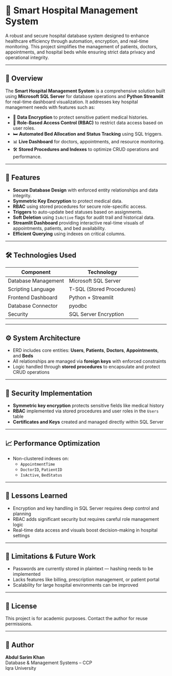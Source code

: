 # 🏥 Smart Hospital Management System

A robust and secure hospital database system designed to enhance healthcare efficiency through automation, encryption, and real-time monitoring. This project simplifies the management of patients, doctors, appointments, and hospital beds while ensuring strict data privacy and operational integrity.

---

## 📖 Overview

The **Smart Hospital Management System** is a comprehensive solution built using **Microsoft SQL Server** for database operations and **Python Streamlit** for real-time dashboard visualization. It addresses key hospital management needs with features such as:

- 🔐 **Data Encryption** to protect sensitive patient medical histories.
- 🔑 **Role-Based Access Control (RBAC)** to restrict data access based on user roles.
- 🛏️ **Automated Bed Allocation and Status Tracking** using SQL triggers.
- 📊 **Live Dashboard** for doctors, appointments, and resource monitoring.
- 🛠️ **Stored Procedures and Indexes** to optimize CRUD operations and performance.

---

## 🚀 Features

- **Secure Database Design** with enforced entity relationships and data integrity.
- **Symmetric Key Encryption** to protect medical data.
- **RBAC** using stored procedures for secure role-specific access.
- **Triggers** to auto-update bed statuses based on assignments.
- **Soft Deletion** using `IsActive` flags for audit trail and historical data.
- **Streamlit Dashboard** providing interactive real-time visuals of appointments, patients, and bed availability.
- **Efficient Querying** using indexes on critical columns.

---

## 🛠️ Technologies Used

| Component             | Technology                |
|----------------------|---------------------------|
| Database Management  | Microsoft SQL Server      |
| Scripting Language   | T-SQL (Stored Procedures) |
| Frontend Dashboard   | Python + Streamlit        |
| Database Connector   | pyodbc                    |
| Security             | SQL Server Encryption     |

---

## ⚙️ System Architecture

- ERD includes core entities: **Users**, **Patients**, **Doctors**, **Appointments**, and **Beds**
- All relationships are managed via **foreign keys** with enforced constraints
- Logic handled through **stored procedures** to encapsulate and protect CRUD operations

---

## 🔐 Security Implementation

- **Symmetric key encryption** protects sensitive fields like medical history
- **RBAC** implemented via stored procedures and user roles in the `Users` table
- **Certificates and Keys** created and managed directly within SQL Server

---

## 📈 Performance Optimization

- Non-clustered indexes on:
  - `AppointmentTime`
  - `DoctorID`, `PatientID`
  - `IsActive`, `BedStatus`

---

## 🧠 Lessons Learned

- Encryption and key handling in SQL Server requires deep control and planning
- RBAC adds significant security but requires careful role management logic
- Real-time data access and visuals boost decision-making in hospital settings

---

## 📌 Limitations & Future Work

- Passwords are currently stored in plaintext — hashing needs to be implemented
- Lacks features like billing, prescription management, or patient portal
- Scalability for large hospital environments can be improved

---

## 📄 License

This project is for academic purposes. Contact the author for reuse permissions.

---

## 👤 Author

**Abdul Sarim Khan**  
Database & Management Systems – CCP  
Iqra University  

